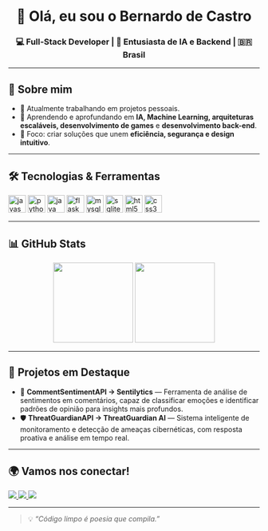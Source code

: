 <h1 align="center">👋 Olá, eu sou o Bernardo de Castro</h1>
<h3 align="center">💻 Full-Stack Developer | 🚀 Entusiasta de IA e Backend | 🇧🇷 Brasil</h3>

---

## 🚀 Sobre mim
- 🔭 Atualmente trabalhando em projetos pessoais.
- 🌱 Aprendendo e aprofundando em **IA, Machine Learning, arquiteturas escaláveis, desenvolvimento de games** e **desenvolvimento back-end**.
- 🎯 Foco: criar soluções que unem **eficiência, segurança e design intuitivo**.

---

## 🛠️ Tecnologias & Ferramentas
<div align="left">
  <img src="https://cdn.jsdelivr.net/gh/devicons/devicon/icons/javascript/javascript-original.svg" height="35" alt="javascript" />
  <img src="https://cdn.jsdelivr.net/gh/devicons/devicon/icons/python/python-original.svg" height="35" alt="python" />
  <img src="https://cdn.jsdelivr.net/gh/devicons/devicon/icons/java/java-original.svg" height="35" alt="java" />
  <img src="https://cdn.jsdelivr.net/gh/devicons/devicon/icons/flask/flask-original.svg" height="35" alt="flask" />
  <img src="https://cdn.jsdelivr.net/gh/devicons/devicon/icons/mysql/mysql-original.svg" height="35" alt="mysql" />
  <img src="https://cdn.jsdelivr.net/gh/devicons/devicon/icons/sqlite/sqlite-original.svg" height="35" alt="sqlite" />
  <img src="https://cdn.jsdelivr.net/gh/devicons/devicon/icons/html5/html5-original.svg" height="35" alt="html5" />
  <img src="https://cdn.jsdelivr.net/gh/devicons/devicon/icons/css3/css3-original.svg" height="35" alt="css3" />
</div>

---

## 📊 GitHub Stats
<div align="center">
  <img src="https://github-readme-stats.vercel.app/api?username=Se7enzito&show_icons=true&theme=dracula&count_private=true" height="160" />
  <img src="https://github-readme-stats.vercel.app/api/top-langs/?username=Se7enzito&layout=compact&theme=dracula" height="160" />
</div>

---

## 📌 Projetos em Destaque
- 💬 **CommentSentimentAPI → Sentilytics** — Ferramenta de análise de sentimentos em comentários, capaz de classificar emoções e identificar padrões de opinião para insights mais profundos.
- 🛡 **ThreatGuardianAPI → ThreatGuardian AI** — Sistema inteligente de monitoramento e detecção de ameaças cibernéticas, com resposta proativa e análise em tempo real.
---

## 🌍 Vamos nos conectar!
<div align="left">
  <a href="https://www.instagram.com/bernardocastro___/" target="_blank">
    <img src="https://img.shields.io/badge/-Instagram-E4405F?logo=instagram&logoColor=white&style=for-the-badge" />
  </a>
  <a href="https://discordapp.com/users/720451488522043463" target="_blank">
    <img src="https://img.shields.io/badge/-Discord-7289DA?logo=discord&logoColor=white&style=for-the-badge" />
  </a>
  <a href="https://www.linkedin.com/in/bernardo-gomes-32adb3423/" target="_blank">
    <img src="https://img.shields.io/badge/-LinkedIn-0077B5?logo=linkedin&logoColor=white&style=for-the-badge" />
  </a>
</div>

---

> 💡 *“Código limpo é poesia que compila.”*  
